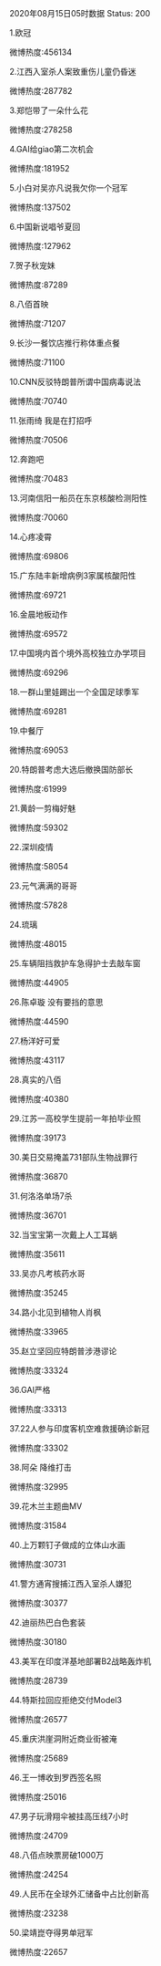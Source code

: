 2020年08月15日05时数据
Status: 200

1.欧冠

微博热度:456134

2.江西入室杀人案致重伤儿童仍昏迷

微博热度:287782

3.郑恺带了一朵什么花

微博热度:278258

4.GAI给giao第二次机会

微博热度:181952

5.小白对吴亦凡说我欠你一个冠军

微博热度:137502

6.中国新说唱爷夏回

微博热度:127962

7.贺子秋宠妹

微博热度:87289

8.八佰首映

微博热度:71207

9.长沙一餐饮店推行称体重点餐

微博热度:71100

10.CNN反驳特朗普所谓中国病毒说法

微博热度:70740

11.张雨绮 我是在打招呼

微博热度:70506

12.奔跑吧

微博热度:70483

13.河南信阳一船员在东京核酸检测阳性

微博热度:70060

14.心疼凌霄

微博热度:69806

15.广东陆丰新增病例3家属核酸阳性

微博热度:69721

16.金晨地板动作

微博热度:69572

17.中国境内首个境外高校独立办学项目

微博热度:69296

18.一群山里娃踢出一个全国足球季军

微博热度:69281

19.中餐厅

微博热度:69053

20.特朗普考虑大选后撤换国防部长

微博热度:61999

21.黄龄一剪梅好魅

微博热度:59302

22.深圳疫情

微博热度:58054

23.元气满满的哥哥

微博热度:57828

24.琉璃

微博热度:48015

25.车辆阻挡救护车急得护士去敲车窗

微博热度:44905

26.陈卓璇 没有要挡的意思

微博热度:44590

27.杨洋好可爱

微博热度:43117

28.真实的八佰

微博热度:40380

29.江苏一高校学生提前一年拍毕业照

微博热度:39173

30.美日交易掩盖731部队生物战罪行

微博热度:36870

31.何洛洛单场7杀

微博热度:36701

32.当宝宝第一次戴上人工耳蜗

微博热度:35611

33.吴亦凡考核药水哥

微博热度:35245

34.路小北见到植物人肖枫

微博热度:33965

35.赵立坚回应特朗普涉港谬论

微博热度:33324

36.GAI严格

微博热度:33313

37.22人参与印度客机空难救援确诊新冠

微博热度:33302

38.阿朵 降维打击

微博热度:32995

39.花木兰主题曲MV

微博热度:31584

40.上万颗钉子做成的立体山水画

微博热度:30731

41.警方通宵搜捕江西入室杀人嫌犯

微博热度:30377

42.迪丽热巴白色套装

微博热度:30180

43.美军在印度洋基地部署B2战略轰炸机

微博热度:28739

44.特斯拉回应拒绝交付Model3

微博热度:26577

45.重庆洪崖洞附近商业街被淹

微博热度:25689

46.王一博收到罗西签名照

微博热度:25016

47.男子玩滑翔伞被挂高压线7小时

微博热度:24709

48.八佰点映票房破1000万

微博热度:24254

49.人民币在全球外汇储备中占比创新高

微博热度:23238

50.梁靖崑夺得男单冠军

微博热度:22657

